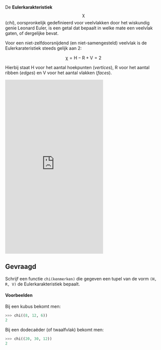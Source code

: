 De **Eulerkarakteristiek** $$\mathsf{\chi}$$ (*chi*), oorspronkelijk gedefinieerd voor veelvlakken door het wiskundig genie Leonard Euler, is een getal dat bepaalt in welke mate een veelvlak gaten, of dergelijke bevat.

Voor een niet-zelfdoorsnijdend (en niet-samengesteld) veelvlak is de Eulerkarateristiek steeds gelijk aan 2:

$$
\mathsf{\chi  = H - R + V = 2}
$$

Hierbij staat H voor het aantal hoekpunten (*vertices*), R voor het aantal ribben (*edges*) en V voor het aantal vlakken (*faces*).

<div class="hidden-print">
    <div class="dodona-centered-group">
        <iframe width="315" height="560"
        src="https://youtube.com/embed/1b76mpVyTBM?si=Wl9ktoWQxJhnHxpg"
        title="YouTube video player"
        frameborder="0"
        allow="accelerometer; autoplay; encrypted-media;picture-in-picture" allowfullscreen></iframe>
    </div>
</div>

## Gevraagd

Schrijf een functie `chi(kenmerken)` die gegeven een tupel van de vorm `(H, R, V)` de Eulerkarakteristiek bepaalt.

#### Voorbeelden

Bij een kubus bekomt men:
```python
>>> chi((8, 12, 6))
2
```

Bij een dodecaëder (of twaalfvlak) bekomt men:
```python
>>> chi((20, 30, 12))
2
```
